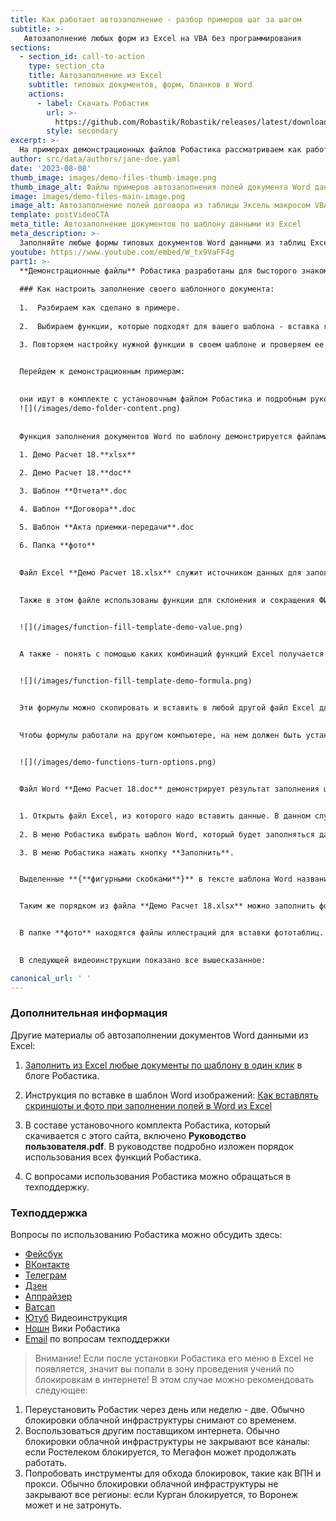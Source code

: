 ```yaml
---
title: Как работает автозаполнение - разбор примеров шаг за шагом
subtitle: >-
   Автозаполнение любых форм из Excel на VBA без программирования
sections:
  - section_id: call-to-action
    type: section_cta
    title: Автозаполнение из Excel
    subtitle: типовых документов, форм, бланков в Word
    actions:
      - label: Скачать Робастик
        url: >-
          https://github.com/Robastik/Robastik/releases/latest/download/Robastik.for.Excel.64-bit.zip
        style: secondary
excerpt: >-
  На примерах демонстрационных файлов Робастика рассматриваем как работает автоматическое заполнение бланков, форм и любых типовых документов данными из таблиц Excel. Демонстрационные файлы можно скачать и повторить показанные на видео действия своими руками для автозаполнения шаблона Word данными из Excel.
author: src/data/authors/jane-doe.yaml
date: '2023-08-08'
thumb_image: images/demo-files-thumb-image.png
thumb_image_alt: Файлы примеров автозаполнения полей документа Word данными из Excel в надстройке VBA
image: images/demo-files-main-image.png
image_alt: Автозаполнение полей договора из таблицы Эксель макросом VBA
template: postVideoCTA
meta_title: Автозаполнение документов по шаблону данными из Excel
meta_description: >-
  Заполняйте любые формы типовых документов Word данными из таблиц Excel с помощью готового макроса VBA автоматически
youtube: https://www.youtube.com/embed/W_tx9VaFF4g
part1: >-
  **Демонстрационные файлы** Робастика разработаны для бысторого знакомства с настройкой автозаполнения шаблонов Word данными из Excel. Что это за файлы, как они устроены, как ими пользоваться для настройки заполнения своих шаблонов - здесь показываем с картинками и видео. 
  
  ### Как настроить заполнение своего шаблонного документа: 
  
  1.  Разбираем как сделано в примере. 
  
  2.  Выбираем функции, которые подходят для вашего шаблона - вставка ячеек,  целых таблиц или таблиц из фотографий, скриншотов или иллюстраций.

  3. Повторяем настройку нужной функции в своем шаблоне и проверяем ее работу. Если не получилось - смотрим как это сделано в примере, находим что скопировано не точно и повторяем без ошибок. В крайнем случае не стесняемся обратиться в техподдержку, отправляем туда свои файлы Excel и Word, а также максимально подробное объяснение того, что надо сделать и что не получается.
  

  Перейдем к демонстрационным примерам:

  
  они идут в комплекте с установочным файлом Робастика и подробным руководством пользователя. В папке **Демонстрационные примеры** находятся файлы, демонстрирующие использование разных функций Робастика.
  ![](/images/demo-folder-content.png)
  
  
  Функция заполнения документов Word по шаблону демонстрируется файлами:
  
  1. Демо Расчет 18.**xlsx**

  2. Демо Расчет 18.**doc**

  3. Шаблон **Отчета**.doc

  4. Шаблон **Договора**.doc

  5. Шаблон **Акта приемки-передачи**.doc

  6. Папка **фото**
  

  Файл Excel **Демо Расчет 18.xlsx** служит источником данных для заполнения шаблонов. В этом файле находятся ячейки и целые таблицы, которые нужно вставить в поля заполняемой формы. 
  
  
  Также в этом файле использованы функции для склонения и сокращения ФИО. Здесь можно увидеть как эти функции используются для формирования обращений в разных контекстах:


  ![](/images/function-fill-template-demo-value.png)


  А также - понять с помощью каких комбинаций функций Excel получается нужный результат:


  ![](/images/function-fill-template-demo-formula.png)


  Эти формулы можно скопировать и вставить в любой другой файл Excel для автозаполнения каких угодно бланков Word.
  
  
  Чтобы формулы работали на другом компьютере, на нем должен быть установлен Робастик и в настройках включены нужные функции:


  ![](/images/demo-functions-turn-options.png)


  Файл Word **Демо Расчет 18.doc** демонстрирует результат заполнения шаблона с названием **Шаблон Отчета.doc**. Процедура заполнения файла Word данными из Excel всегда выполняется в три шага:


  1. Открыть файл Excel, из которого надо вставить данные. В данном случае это демонстрационный файл **Демо Расчет 18.xlsx**
  
  2. В меню Робастика выбрать шаблон Word, который будет заполняться данными из Excel. В данном случае это файл **Шаблон Отчета.doc**

  3. В меню Робастика нажать кнопку **Заполнить**.


  Выделенные **{**фигурными скобками**}** в тексте шаблона Word названия ячеек и листов Excel будут заполнены содержащимися в них данными.


  Таким же порядком из файла **Демо Расчет 18.xlsx** можно заполнить форму **Шаблон Договора.doc**, бланк **Шаблон Акта приемки-передачи.doc** и другие типичные документы. Один источник данных может быть использован для заполнения неограниченного количества шаблонов.


  В папке **фото** находятся файлы иллюстраций для вставки фототаблиц. Название папки можно изменить в настройках Робастика. Результат вставки фототаблицы можно увидеть в файле **Демо Расчет 18.doc**.

 
  В следующей видеоинструкции показано все вышесказанное:

canonical_url: ' '
---
```

  ### Дополнительная информация 
  Другие материалы об автозаполнении документов Word данными из Excel:


  1.  [Заполнить из Excel любые документы по шаблону в один клик](/blog/fill-report-doc-data-from-excel/) в блоге Робастика.


  1. Инструкция по вставке в шаблон Word изображений: [Как вставлять скриншоты и фото при заполнении полей в Word из Excel](/blog/create-image-tables-word-merge-excel/)


  2.  В составе установочного комплекта Робастика, который скачивается с этого сайта, включено **Руководство пользователя.pdf**. В руководстве подробно изложен порядок использования всех функций Робастика.


  3.  С вопросами использования Робастика можно обращаться в техподдержку.


  ### Техподдержка
  Вопросы по использованию Робастика можно обсудить здесь:
  - [Фейсбук](https://www.facebook.com/groups/excelword/)
  - [ВКонтакте](https://vk.com/exceltoword)
  - [Телеграм](https://t.me/RobastikRu)
  - [Дзен](https://zen.yandex.ru/robastik)
  - [Аппрайзер](http://appraiser.ru/default.aspx?SectionId=32&g=posts&t=14905)
  - [Ватсап](https://wa.me/message/YRGCZNRS7UEAM1)
  - [Ютуб](https://youtu.be/wAaUBo_rXaQ) Видеоинструкция
  - [Ношн](https://wiggly-albatross-82f.notion.site/ebc43e94f3284cbab017c841b37ce881) Вики Робастика
  - [Email](mailto:tech@robastik.ru) по вопросам техподдержки


  > Внимание!
  Если после установки Робастика его меню в Excel не появляется, значит вы попали в зону проведения учений по блокировкам в интернете!
  В этом случае можно рекомендовать следующее:


  1. Переустановить Робастик через день или неделю - две. Обычно блокировки облачной инфраструктуры снимают со временем.
  2. Воспользоваться другим поставщиком интернета. Обычно блокировки облачной инфраструктуры не закрывают все каналы: если Ростелеком блокируется, то Мегафон может продолжать работать.
  3. Попробовать инструменты для обхода блокировок, такие как ВПН и прокси. Обычно блокировки облачной инфраструктуры не закрывают все регионы: если Курган блокируется, то Воронеж может и не затронуть.